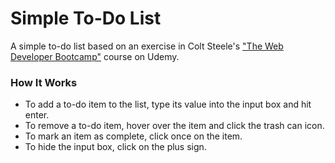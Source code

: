 # Simple To-Do List
A simple to-do list based on an exercise in Colt Steele's ["The Web Developer Bootcamp"](https://www.udemy.com/course/the-web-developer-bootcamp/) course on Udemy.

### How It Works
- To add a to-do item to the list, type its value into the input box and hit enter.
- To remove a to-do item, hover over the item and click the trash can icon.
- To mark an item as complete, click once on the item.
- To hide the input box, click on the plus sign.
